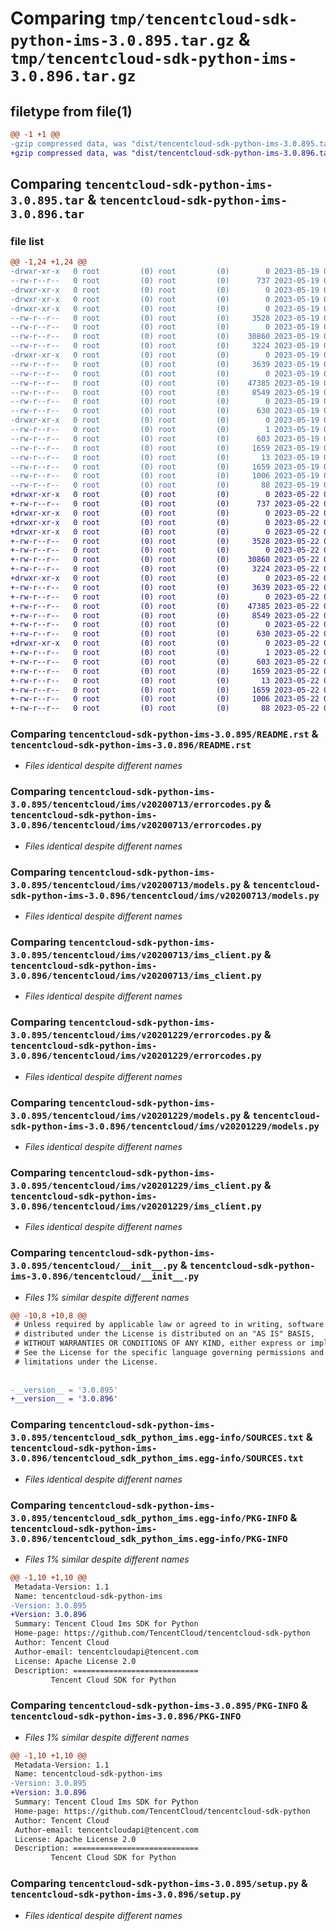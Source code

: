 # Comparing `tmp/tencentcloud-sdk-python-ims-3.0.895.tar.gz` & `tmp/tencentcloud-sdk-python-ims-3.0.896.tar.gz`

## filetype from file(1)

```diff
@@ -1 +1 @@
-gzip compressed data, was "dist/tencentcloud-sdk-python-ims-3.0.895.tar", last modified: Fri May 19 02:53:08 2023, max compression
+gzip compressed data, was "dist/tencentcloud-sdk-python-ims-3.0.896.tar", last modified: Mon May 22 00:25:18 2023, max compression
```

## Comparing `tencentcloud-sdk-python-ims-3.0.895.tar` & `tencentcloud-sdk-python-ims-3.0.896.tar`

### file list

```diff
@@ -1,24 +1,24 @@
-drwxr-xr-x   0 root         (0) root         (0)        0 2023-05-19 02:53:08.000000 tencentcloud-sdk-python-ims-3.0.895/
--rw-r--r--   0 root         (0) root         (0)      737 2023-05-19 02:53:07.000000 tencentcloud-sdk-python-ims-3.0.895/README.rst
-drwxr-xr-x   0 root         (0) root         (0)        0 2023-05-19 02:53:08.000000 tencentcloud-sdk-python-ims-3.0.895/tencentcloud/
-drwxr-xr-x   0 root         (0) root         (0)        0 2023-05-19 02:53:08.000000 tencentcloud-sdk-python-ims-3.0.895/tencentcloud/ims/
-drwxr-xr-x   0 root         (0) root         (0)        0 2023-05-19 02:53:08.000000 tencentcloud-sdk-python-ims-3.0.895/tencentcloud/ims/v20200713/
--rw-r--r--   0 root         (0) root         (0)     3528 2023-05-19 02:53:07.000000 tencentcloud-sdk-python-ims-3.0.895/tencentcloud/ims/v20200713/errorcodes.py
--rw-r--r--   0 root         (0) root         (0)        0 2023-05-19 02:53:07.000000 tencentcloud-sdk-python-ims-3.0.895/tencentcloud/ims/v20200713/__init__.py
--rw-r--r--   0 root         (0) root         (0)    30860 2023-05-19 02:53:07.000000 tencentcloud-sdk-python-ims-3.0.895/tencentcloud/ims/v20200713/models.py
--rw-r--r--   0 root         (0) root         (0)     3224 2023-05-19 02:53:07.000000 tencentcloud-sdk-python-ims-3.0.895/tencentcloud/ims/v20200713/ims_client.py
-drwxr-xr-x   0 root         (0) root         (0)        0 2023-05-19 02:53:08.000000 tencentcloud-sdk-python-ims-3.0.895/tencentcloud/ims/v20201229/
--rw-r--r--   0 root         (0) root         (0)     3639 2023-05-19 02:53:07.000000 tencentcloud-sdk-python-ims-3.0.895/tencentcloud/ims/v20201229/errorcodes.py
--rw-r--r--   0 root         (0) root         (0)        0 2023-05-19 02:53:07.000000 tencentcloud-sdk-python-ims-3.0.895/tencentcloud/ims/v20201229/__init__.py
--rw-r--r--   0 root         (0) root         (0)    47385 2023-05-19 02:53:07.000000 tencentcloud-sdk-python-ims-3.0.895/tencentcloud/ims/v20201229/models.py
--rw-r--r--   0 root         (0) root         (0)     8549 2023-05-19 02:53:07.000000 tencentcloud-sdk-python-ims-3.0.895/tencentcloud/ims/v20201229/ims_client.py
--rw-r--r--   0 root         (0) root         (0)        0 2023-05-19 02:53:07.000000 tencentcloud-sdk-python-ims-3.0.895/tencentcloud/ims/__init__.py
--rw-r--r--   0 root         (0) root         (0)      630 2023-05-19 02:53:07.000000 tencentcloud-sdk-python-ims-3.0.895/tencentcloud/__init__.py
-drwxr-xr-x   0 root         (0) root         (0)        0 2023-05-19 02:53:08.000000 tencentcloud-sdk-python-ims-3.0.895/tencentcloud_sdk_python_ims.egg-info/
--rw-r--r--   0 root         (0) root         (0)        1 2023-05-19 02:53:08.000000 tencentcloud-sdk-python-ims-3.0.895/tencentcloud_sdk_python_ims.egg-info/dependency_links.txt
--rw-r--r--   0 root         (0) root         (0)      603 2023-05-19 02:53:08.000000 tencentcloud-sdk-python-ims-3.0.895/tencentcloud_sdk_python_ims.egg-info/SOURCES.txt
--rw-r--r--   0 root         (0) root         (0)     1659 2023-05-19 02:53:08.000000 tencentcloud-sdk-python-ims-3.0.895/tencentcloud_sdk_python_ims.egg-info/PKG-INFO
--rw-r--r--   0 root         (0) root         (0)       13 2023-05-19 02:53:08.000000 tencentcloud-sdk-python-ims-3.0.895/tencentcloud_sdk_python_ims.egg-info/top_level.txt
--rw-r--r--   0 root         (0) root         (0)     1659 2023-05-19 02:53:08.000000 tencentcloud-sdk-python-ims-3.0.895/PKG-INFO
--rw-r--r--   0 root         (0) root         (0)     1006 2023-05-19 02:53:07.000000 tencentcloud-sdk-python-ims-3.0.895/setup.py
--rw-r--r--   0 root         (0) root         (0)       88 2023-05-19 02:53:08.000000 tencentcloud-sdk-python-ims-3.0.895/setup.cfg
+drwxr-xr-x   0 root         (0) root         (0)        0 2023-05-22 00:25:18.000000 tencentcloud-sdk-python-ims-3.0.896/
+-rw-r--r--   0 root         (0) root         (0)      737 2023-05-22 00:25:18.000000 tencentcloud-sdk-python-ims-3.0.896/README.rst
+drwxr-xr-x   0 root         (0) root         (0)        0 2023-05-22 00:25:18.000000 tencentcloud-sdk-python-ims-3.0.896/tencentcloud/
+drwxr-xr-x   0 root         (0) root         (0)        0 2023-05-22 00:25:18.000000 tencentcloud-sdk-python-ims-3.0.896/tencentcloud/ims/
+drwxr-xr-x   0 root         (0) root         (0)        0 2023-05-22 00:25:18.000000 tencentcloud-sdk-python-ims-3.0.896/tencentcloud/ims/v20200713/
+-rw-r--r--   0 root         (0) root         (0)     3528 2023-05-22 00:25:18.000000 tencentcloud-sdk-python-ims-3.0.896/tencentcloud/ims/v20200713/errorcodes.py
+-rw-r--r--   0 root         (0) root         (0)        0 2023-05-22 00:25:18.000000 tencentcloud-sdk-python-ims-3.0.896/tencentcloud/ims/v20200713/__init__.py
+-rw-r--r--   0 root         (0) root         (0)    30860 2023-05-22 00:25:18.000000 tencentcloud-sdk-python-ims-3.0.896/tencentcloud/ims/v20200713/models.py
+-rw-r--r--   0 root         (0) root         (0)     3224 2023-05-22 00:25:18.000000 tencentcloud-sdk-python-ims-3.0.896/tencentcloud/ims/v20200713/ims_client.py
+drwxr-xr-x   0 root         (0) root         (0)        0 2023-05-22 00:25:18.000000 tencentcloud-sdk-python-ims-3.0.896/tencentcloud/ims/v20201229/
+-rw-r--r--   0 root         (0) root         (0)     3639 2023-05-22 00:25:18.000000 tencentcloud-sdk-python-ims-3.0.896/tencentcloud/ims/v20201229/errorcodes.py
+-rw-r--r--   0 root         (0) root         (0)        0 2023-05-22 00:25:18.000000 tencentcloud-sdk-python-ims-3.0.896/tencentcloud/ims/v20201229/__init__.py
+-rw-r--r--   0 root         (0) root         (0)    47385 2023-05-22 00:25:18.000000 tencentcloud-sdk-python-ims-3.0.896/tencentcloud/ims/v20201229/models.py
+-rw-r--r--   0 root         (0) root         (0)     8549 2023-05-22 00:25:18.000000 tencentcloud-sdk-python-ims-3.0.896/tencentcloud/ims/v20201229/ims_client.py
+-rw-r--r--   0 root         (0) root         (0)        0 2023-05-22 00:25:18.000000 tencentcloud-sdk-python-ims-3.0.896/tencentcloud/ims/__init__.py
+-rw-r--r--   0 root         (0) root         (0)      630 2023-05-22 00:25:18.000000 tencentcloud-sdk-python-ims-3.0.896/tencentcloud/__init__.py
+drwxr-xr-x   0 root         (0) root         (0)        0 2023-05-22 00:25:18.000000 tencentcloud-sdk-python-ims-3.0.896/tencentcloud_sdk_python_ims.egg-info/
+-rw-r--r--   0 root         (0) root         (0)        1 2023-05-22 00:25:18.000000 tencentcloud-sdk-python-ims-3.0.896/tencentcloud_sdk_python_ims.egg-info/dependency_links.txt
+-rw-r--r--   0 root         (0) root         (0)      603 2023-05-22 00:25:18.000000 tencentcloud-sdk-python-ims-3.0.896/tencentcloud_sdk_python_ims.egg-info/SOURCES.txt
+-rw-r--r--   0 root         (0) root         (0)     1659 2023-05-22 00:25:18.000000 tencentcloud-sdk-python-ims-3.0.896/tencentcloud_sdk_python_ims.egg-info/PKG-INFO
+-rw-r--r--   0 root         (0) root         (0)       13 2023-05-22 00:25:18.000000 tencentcloud-sdk-python-ims-3.0.896/tencentcloud_sdk_python_ims.egg-info/top_level.txt
+-rw-r--r--   0 root         (0) root         (0)     1659 2023-05-22 00:25:18.000000 tencentcloud-sdk-python-ims-3.0.896/PKG-INFO
+-rw-r--r--   0 root         (0) root         (0)     1006 2023-05-22 00:25:18.000000 tencentcloud-sdk-python-ims-3.0.896/setup.py
+-rw-r--r--   0 root         (0) root         (0)       88 2023-05-22 00:25:18.000000 tencentcloud-sdk-python-ims-3.0.896/setup.cfg
```

### Comparing `tencentcloud-sdk-python-ims-3.0.895/README.rst` & `tencentcloud-sdk-python-ims-3.0.896/README.rst`

 * *Files identical despite different names*

### Comparing `tencentcloud-sdk-python-ims-3.0.895/tencentcloud/ims/v20200713/errorcodes.py` & `tencentcloud-sdk-python-ims-3.0.896/tencentcloud/ims/v20200713/errorcodes.py`

 * *Files identical despite different names*

### Comparing `tencentcloud-sdk-python-ims-3.0.895/tencentcloud/ims/v20200713/models.py` & `tencentcloud-sdk-python-ims-3.0.896/tencentcloud/ims/v20200713/models.py`

 * *Files identical despite different names*

### Comparing `tencentcloud-sdk-python-ims-3.0.895/tencentcloud/ims/v20200713/ims_client.py` & `tencentcloud-sdk-python-ims-3.0.896/tencentcloud/ims/v20200713/ims_client.py`

 * *Files identical despite different names*

### Comparing `tencentcloud-sdk-python-ims-3.0.895/tencentcloud/ims/v20201229/errorcodes.py` & `tencentcloud-sdk-python-ims-3.0.896/tencentcloud/ims/v20201229/errorcodes.py`

 * *Files identical despite different names*

### Comparing `tencentcloud-sdk-python-ims-3.0.895/tencentcloud/ims/v20201229/models.py` & `tencentcloud-sdk-python-ims-3.0.896/tencentcloud/ims/v20201229/models.py`

 * *Files identical despite different names*

### Comparing `tencentcloud-sdk-python-ims-3.0.895/tencentcloud/ims/v20201229/ims_client.py` & `tencentcloud-sdk-python-ims-3.0.896/tencentcloud/ims/v20201229/ims_client.py`

 * *Files identical despite different names*

### Comparing `tencentcloud-sdk-python-ims-3.0.895/tencentcloud/__init__.py` & `tencentcloud-sdk-python-ims-3.0.896/tencentcloud/__init__.py`

 * *Files 1% similar despite different names*

```diff
@@ -10,8 +10,8 @@
 # Unless required by applicable law or agreed to in writing, software
 # distributed under the License is distributed on an "AS IS" BASIS,
 # WITHOUT WARRANTIES OR CONDITIONS OF ANY KIND, either express or implied.
 # See the License for the specific language governing permissions and
 # limitations under the License.
 
 
-__version__ = '3.0.895'
+__version__ = '3.0.896'
```

### Comparing `tencentcloud-sdk-python-ims-3.0.895/tencentcloud_sdk_python_ims.egg-info/SOURCES.txt` & `tencentcloud-sdk-python-ims-3.0.896/tencentcloud_sdk_python_ims.egg-info/SOURCES.txt`

 * *Files identical despite different names*

### Comparing `tencentcloud-sdk-python-ims-3.0.895/tencentcloud_sdk_python_ims.egg-info/PKG-INFO` & `tencentcloud-sdk-python-ims-3.0.896/tencentcloud_sdk_python_ims.egg-info/PKG-INFO`

 * *Files 1% similar despite different names*

```diff
@@ -1,10 +1,10 @@
 Metadata-Version: 1.1
 Name: tencentcloud-sdk-python-ims
-Version: 3.0.895
+Version: 3.0.896
 Summary: Tencent Cloud Ims SDK for Python
 Home-page: https://github.com/TencentCloud/tencentcloud-sdk-python
 Author: Tencent Cloud
 Author-email: tencentcloudapi@tencent.com
 License: Apache License 2.0
 Description: ============================
         Tencent Cloud SDK for Python
```

### Comparing `tencentcloud-sdk-python-ims-3.0.895/PKG-INFO` & `tencentcloud-sdk-python-ims-3.0.896/PKG-INFO`

 * *Files 1% similar despite different names*

```diff
@@ -1,10 +1,10 @@
 Metadata-Version: 1.1
 Name: tencentcloud-sdk-python-ims
-Version: 3.0.895
+Version: 3.0.896
 Summary: Tencent Cloud Ims SDK for Python
 Home-page: https://github.com/TencentCloud/tencentcloud-sdk-python
 Author: Tencent Cloud
 Author-email: tencentcloudapi@tencent.com
 License: Apache License 2.0
 Description: ============================
         Tencent Cloud SDK for Python
```

### Comparing `tencentcloud-sdk-python-ims-3.0.895/setup.py` & `tencentcloud-sdk-python-ims-3.0.896/setup.py`

 * *Files identical despite different names*

